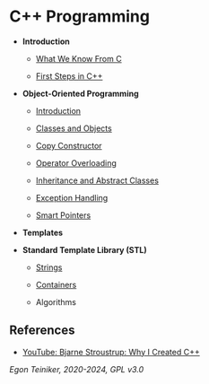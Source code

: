 # C++ Programming

* **Introduction**

  * [What We Know From C](first-steps/CKnowHow.md)

  * [First Steps in C++](first-steps/README.md)
    
* **Object-Oriented Programming**
  * [Introduction](oop/introduction/README.md)

  * [Classes and Objects](oop/classes)

  * [Copy Constructor](oop/copy-constructor/)

  * [Operator Overloading](oop/operator-overloading/)

  * [Inheritance and Abstract Classes](oop/inheritance/)

  * [Exception Handling](oop/exceptions/)

  * [Smart Pointers](oop/smart-pointers/)


* **Templates**

* **Standard Template Library (STL)**
  * [Strings](stl/string/)
    
  * [Containers](stl/container/) 
 
  * Algorithms

## References

* [YouTube: Bjarne Stroustrup: Why I Created C++ ](https://youtu.be/JBjjnqG0BP8?si=ZFvZpu5uKGs23bGe)

*Egon Teiniker, 2020-2024, GPL v3.0*